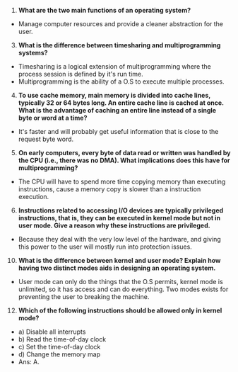 1. **What are the two main functions of an operating system?**
- Manage computer resources and provide a cleaner abstraction for the user.
3. **What is the difference between timesharing and multiprogramming systems?**
- Timesharing is a logical extension of multiprogramming where the process session is defined by it's run time.
- Multiprogramming is the ability of a O.S to execute multiple processes.
4. **To use cache memory, main memory is divided into cache lines, typically 32 or 64
bytes long. An entire cache line is cached at once. What is the advantage of caching an
entire line instead of a single byte or word at a time?**
- It's faster and will probably get useful information that is close to the request byte word.
5.  **On early computers, every byte of data read or written was handled by the CPU (i.e.,
there was no DMA). What implications does this have for multiprogramming?**
- The CPU will have to spend more time copying memory than executing instructions, cause a memory copy is slower than a instruction execution. 
6. **Instructions related to accessing I/O devices are typically privileged instructions, that
is, they can be executed in kernel mode but not in user mode. Give a reason why these
instructions are privileged.**
- Because they deal with the very low level of the hardware, and giving this power to the user will mostly run into protection issues.
10. **What is the difference between kernel and user mode? Explain how having two distinct modes aids in designing an operating system.**
- User mode can only do the things that the O.S permits, kernel mode is unlimited, so it has access and can do everything. Two modes exists for preventing the user to breaking the machine.
12. **Which of the following instructions should be allowed only in kernel mode?**
- a) Disable all interrupts
- b) Read the time-of-day clock
- c) Set the time-of-day clock
- d) Change the memory map
- Ans: A.
